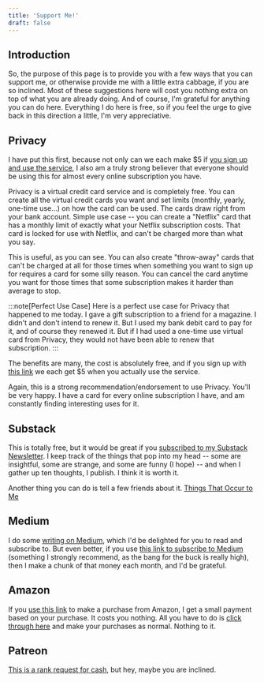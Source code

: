 ```yaml
---
title: 'Support Me!'
draft: false
---
```


## Introduction

So, the purpose of this page is to provide you with a few ways that you can support me, or otherwise provide me with a little extra cabbage, if you are so inclined. Most of these suggestions here will cost you nothing extra on top of what you are already doing. And of course, I'm grateful for anything you can do here. Everything I do here is free, so if you feel the urge to give back in this direction a little, I'm very appreciative.

## Privacy

I have put this first, because not only can we each make $5 if [you sign up and use the service](https://app.privacy.com/join/LUZBW), I also am a truly strong believer that everyone should be using this for almost every online subscription you have.

Privacy is a virtual credit card service and is completely free. You can create all the virtual credit cards you want and set limits (monthly, yearly, one-time use...) on how the card can be used. The cards draw right from your bank account. Simple use case -- you can create a "Netflix" card that has a monthly limit of exactly what your Netflix subscription costs. That card is locked for use with Netflix, and can't be charged more than what you say.

This is useful, as you can see. You can also create "throw-away" cards that can't be charged at all for those times when something you want to sign up for requires a card for some silly reason. You can cancel the card anytime you want for those times that some subscription makes it harder than average to stop.

:::note[Perfect Use Case]
Here is a perfect use case for Privacy that happened to me today. I gave a gift subscription to a friend for a magazine. I didn't and don't intend to renew it. But I used my bank debit card to pay for it, and of course they renewed it. But if I had used a one-time use virtual card from Privacy, they would not have been able to renew that subscription.
:::

The benefits are many, the cost is absolutely free, and if you sign up with [this link](https://app.privacy.com/join/LUZBW) we each get $5 when you actually use the service.

Again, this is a strong recommendation/endorsement to use Privacy. You'll be very happy. I have a card for every online subscription I have, and am constantly finding interesting uses for it.

## Substack

This is totally free, but it would be great if you [subscribed to my Substack Newsletter](https://thingsthatoccurtome.com/). I keep track of the things that pop into my head -- some are insightful, some are strange, and some are funny (I hope) -- and when I gather up ten thoughts, I publish. I think it is worth it.

Another thing you can do is tell a few friends about it. [Things That Occur to Me](https://thingsthatoccurtome.com/)

## Medium

I do some [writing on Medium](https://nickhodges.medium.com/), which I'd be delighted for you to read and subscribe to. But even better, if you use [this link to subscribe to Medium](https://medium.com/@nickhodges/membership) (something I strongly recommend, as the bang for the buck is really high), then I make a chunk of that money each month, and I'd be grateful.

## Amazon

If you [use this link](https://amzn.to/3sbg48S) to make a purchase from Amazon, I get a small payment based on your purchase. It costs you nothing. All you have to do is [click through here](https://amzn.to/3sbg48S) and make your purchases as normal. Nothing to it.

## Patreon

[This is a rank request for cash](https://www.patreon.com/nickhodges), but hey, maybe you are inclined.
